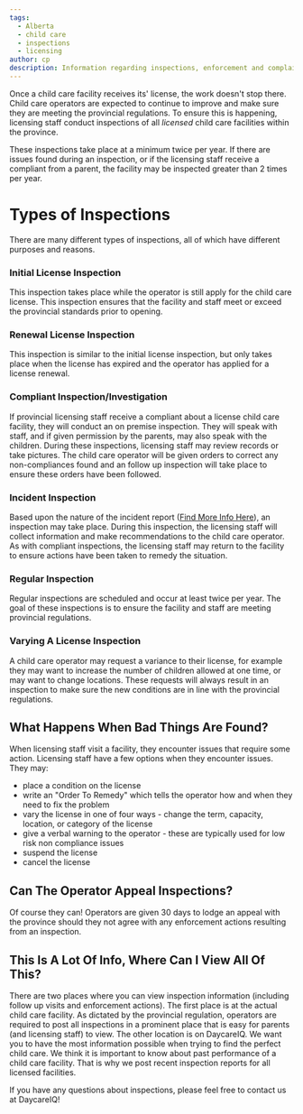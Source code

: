 ```yaml
---
tags:
  - Alberta
  - child care
  - inspections
  - licensing
author: cp
description: Information regarding inspections, enforcement and complaints for Alberta child care facilities.
---
```

Once a child care facility receives its' license, the work doesn't stop there.  Child care operators are expected to continue to improve and make sure they are meeting the provincial regulations.  To ensure this is happening, licensing staff conduct inspections of all *licensed* child care facilities within the province.

These inspections take place at a minimum twice per year.  If there are issues found during an inspection, or if the licensing staff receive a compliant from a parent, the facility may be inspected greater than 2 times per year.

# Types of Inspections #

There are many different types of inspections, all of which have different purposes and reasons.

### Initial License Inspection ###

This inspection takes place while the operator is still apply for the child care license.  This inspection ensures that the facility and staff meet or exceed the provincial standards prior to opening.

### Renewal License Inspection ###

This inspection is similar to the initial license inspection, but only takes place when the license has expired and the operator has applied for a license renewal.

### Compliant Inspection/Investigation ###

If provincial licensing staff receive a compliant about a license child care facility, they will conduct an on premise inspection.  They will speak with staff, and if given permission by the parents, may also speak with the children.  During these inspections, licensing staff may review records or take pictures.  The child care operator will be given orders to correct any non-compliances found and an follow up inspection will take place to ensure these orders have been followed.

### Incident Inspection ###

Based upon the nature of the incident report ([Find More Info Here](http://blog.daycareiq.com/2015-Incident-Reporting/)), an inspection may take place.  During this inspection, the licensing staff will collect information and make recommendations to the child care operator.  As with compliant inspections, the licensing staff may return to the facility to ensure actions have been taken to remedy the situation.

### Regular Inspection ###

Regular inspections are scheduled and occur at least twice per year.  The goal of these inspections is to ensure the facility and staff are meeting provincial regulations.

### Varying A License Inspection ###
A child care operator may request a variance to their license, for example they may want to increase the number of children allowed at one time, or may want to change locations.  These requests will always result in an inspection to make sure the new conditions are in line with the provincial regulations.

## What Happens When Bad Things Are Found? ##

When licensing staff visit a facility, they encounter issues that require some action.  Licensing staff have a few options when they encounter issues.  They may:
* place a condition on the license
* write an "Order To Remedy" which tells the operator how and when they need to fix the problem
* vary the license in one of four ways - change the term, capacity, location, or category of the license
* give a verbal warning to the operator - these are typically used for low risk non compliance issues
* suspend the license
* cancel the license

## Can The Operator Appeal Inspections? ##

Of course they can!  Operators are given 30 days to lodge an appeal with the province should they not agree with any enforcement actions resulting from an inspection.

## This Is A Lot Of Info, Where Can I View All Of This? ##

There are two places where you can view inspection information (including follow up visits and enforcement actions).  The first place is at the actual child care facility.  As dictated by the provincial regulation, operators are required to post all inspections in a prominent place that is easy for parents (and licensing staff) to view.  The other location is on DaycareIQ.  We want you to have the most information possible when trying to find the perfect child care.  We think it is important to know about past performance of a child care facility.  That is why we post recent inspection reports for all licensed facilities.  

If you have any questions about inspections, please feel free to contact us at DaycareIQ!
